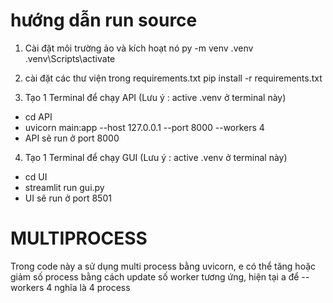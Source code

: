 

# hướng dẫn run source

1. Cài đặt môi trường ảo và kích hoạt nó
py -m venv .venv
.venv\Scripts\activate

2. cài đặt các thư viện trong requirements.txt
pip install -r requirements.txt


3. Tạo 1 Terminal để chạy API (Lưu ý : active .venv ở terminal này)
- cd API
- uvicorn main:app --host 127.0.0.1 --port 8000 --workers 4
- API sẽ run ở port 8000


4. Tạo 1 Terminal để chạy GUI (Lưu ý : active .venv ở terminal này)
- cd UI
- streamlit run gui.py
- UI sẽ run ở port 8501


# MULTIPROCESS
Trong code này a sử dụng multi process bằng uvicorn, e có thể tăng hoặc giảm số process bằng cách update số worker tương ứng, hiện tại a để --workers 4 nghĩa là 4 process

